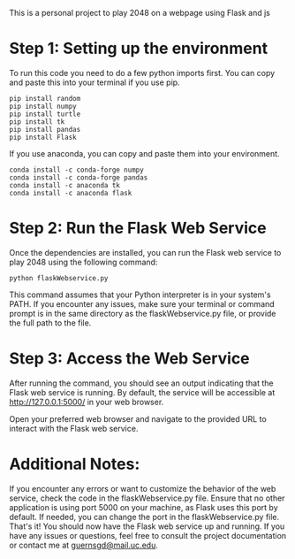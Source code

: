 This is a personal project to play 2048 on a webpage using Flask and js

# Step 1: Setting up the environment
To run this code you need to do a few python imports first.
You can copy and paste this into your terminal if you use pip.
```
pip install random
pip install numpy
pip install turtle
pip install tk
pip install pandas
pip install Flask 
```


If you use anaconda, you can copy and paste them into your environment.
```
conda install -c conda-forge numpy
conda install -c conda-forge pandas
conda install -c anaconda tk
conda install -c anaconda flask
```

# Step 2: Run the Flask Web Service
Once the dependencies are installed, you can run the Flask web service to play 2048 using the following command:

```
python flaskWebservice.py
```

This command assumes that your Python interpreter is in your system's PATH. If you encounter any issues, make sure your terminal or command prompt is in the same directory as the flaskWebservice.py file, or provide the full path to the file.

# Step 3: Access the Web Service
After running the command, you should see an output indicating that the Flask web service is running. By default, the service will be accessible at http://127.0.0.1:5000/ in your web browser.

Open your preferred web browser and navigate to the provided URL to interact with the Flask web service.

# Additional Notes:
If you encounter any errors or want to customize the behavior of the web service, check the code in the flaskWebservice.py file.
Ensure that no other application is using port 5000 on your machine, as Flask uses this port by default. If needed, you can change the port in the flaskWebservice.py file.
That's it! You should now have the Flask web service up and running. If you have any issues or questions, feel free to consult the project documentation or contact me at guernsgd@mail.uc.edu.
